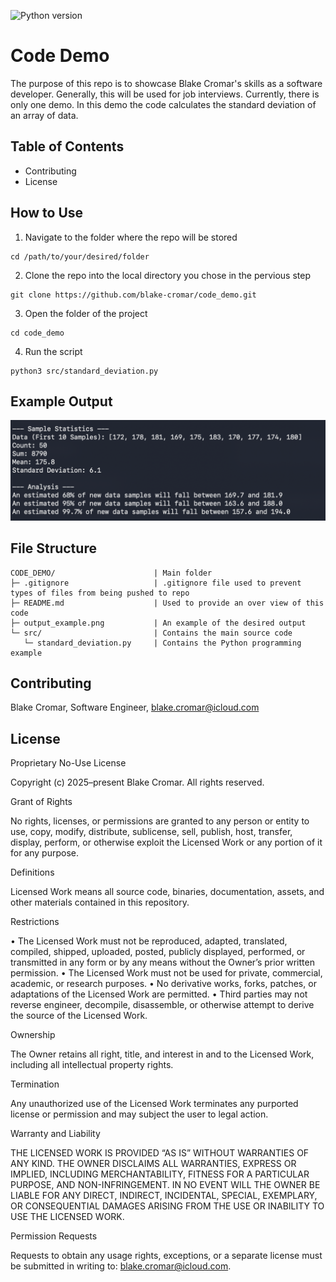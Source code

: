 ![Python version](https://img.shields.io/badge/python-3.9.6-blue)

# Code Demo
The purpose of this repo is to showcase Blake Cromar's skills as a software developer. Generally, this will be used for job interviews. Currently, there is only one demo. In this demo the code calculates the standard deviation of an array of data.

## Table of Contents
- Contributing
- License

## How to Use

1. Navigate to the folder where the repo will be stored
```
cd /path/to/your/desired/folder
```

2. Clone the repo into the local directory you chose in the pervious step

```
git clone https://github.com/blake-cromar/code_demo.git
```

3. Open the folder of the project

```
cd code_demo
```

4. Run the script
```
python3 src/standard_deviation.py 
```

## Example Output

![alt text](output_example.png)


## File Structure
```
CODE_DEMO/                      | Main folder
├─ .gitignore                   | .gitignore file used to prevent types of files from being pushed to repo
├─ README.md                    | Used to provide an over view of this code
├─ output_example.png           | An example of the desired output
└─ src/                         | Contains the main source code
   └─ standard_deviation.py     | Contains the Python programming example
```
## Contributing
Blake Cromar, Software Engineer, blake.cromar@icloud.com

## License

Proprietary No-Use License

Copyright (c) 2025–present Blake Cromar. All rights reserved.

Grant of Rights

No rights, licenses, or permissions are granted to any person or entity to use, copy, modify, distribute, sublicense, sell, publish, host, transfer, display, perform, or otherwise exploit the Licensed Work or any portion of it for any purpose.

Definitions

Licensed Work means all source code, binaries, documentation, assets, and other materials contained in this repository.

Restrictions

•  The Licensed Work must not be reproduced, adapted, translated, compiled, shipped, uploaded, posted, publicly displayed, performed, or transmitted in any form or by any means without the Owner’s prior written permission.
•  The Licensed Work must not be used for private, commercial, academic, or research purposes.
•  No derivative works, forks, patches, or adaptations of the Licensed Work are permitted.
•  Third parties may not reverse engineer, decompile, disassemble, or otherwise attempt to derive the source of the Licensed Work.

Ownership

The Owner retains all right, title, and interest in and to the Licensed Work, including all intellectual property rights.

Termination

Any unauthorized use of the Licensed Work terminates any purported license or permission and may subject the user to legal action.

Warranty and Liability

THE LICENSED WORK IS PROVIDED “AS IS” WITHOUT WARRANTIES OF ANY KIND. THE OWNER DISCLAIMS ALL WARRANTIES, EXPRESS OR IMPLIED, INCLUDING MERCHANTABILITY, FITNESS FOR A PARTICULAR PURPOSE, AND NON-INFRINGEMENT.
IN NO EVENT WILL THE OWNER BE LIABLE FOR ANY DIRECT, INDIRECT, INCIDENTAL, SPECIAL, EXEMPLARY, OR CONSEQUENTIAL DAMAGES ARISING FROM THE USE OR INABILITY TO USE THE LICENSED WORK.

Permission Requests

Requests to obtain any usage rights, exceptions, or a separate license must be submitted in writing to: blake.cromar@icloud.com.